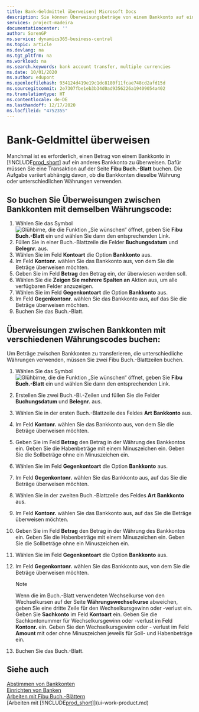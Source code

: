 ```yaml
---
title: Bank-Geldmittel überweisen| Microsoft Docs
description: Sie können Überweisungsbeträge von einem Bankkonto auf ein anders übertragen, einschließlich verschiedene Währungen, indem Sie die Transaktion im Fibu Buch.-Blatt buchen.
services: project-madeira
documentationcenter: ''
author: SorenGP
ms.service: dynamics365-business-central
ms.topic: article
ms.devlang: na
ms.tgt_pltfrm: na
ms.workload: na
ms.search.keywords: bank account transfer, multiple currencies
ms.date: 10/01/2020
ms.author: edupont
ms.openlocfilehash: 934124d419e19c1dc8180f11fcae748cd2afd15d
ms.sourcegitcommit: 2e7307fbe1eb3b34d0ad9356226a19409054a402
ms.translationtype: HT
ms.contentlocale: de-DE
ms.lasthandoff: 12/17/2020
ms.locfileid: "4752355"
---
```

# <a name="transfer-bank-funds"></a>Bank-Geldmittel überweisen
Manchmal ist es erforderlich, einen Betrag von einem Bankkonto in [!INCLUDE[prod_short](includes/prod_short.md)] auf ein anderes Bankkonto zu überweisen. Dafür müssen Sie eine Transaktion auf der Seite **Fibu Buch.-Blatt** buchen. Die Aufgabe variiert abhängig davon, ob die Bankkonten dieselbe Währung oder unterschiedlichen Währungen verwenden.

## <a name="to-post-a-transfer-between-bank-accounts-with-the-same-currency-code"></a>So buchen Sie Überweisungen zwischen Bankkonten mit demselben Währungscode:
1. Wählen Sie das Symbol ![Glühbirne, die die Funktion „Sie wünschen“ öffnet](media/ui-search/search_small.png "Was möchten Sie tun?"), geben Sie **Fibu Buch.-Blatt** ein und wählen Sie dann den entsprechenden Link.
2. Füllen Sie in einer Buch.-Blattzeile die Felder **Buchungsdatum** und **Belegnr.** aus.
3. Wählen Sie im Feld **Kontoart** die Option **Bankkonto** aus.
4. Im Feld **Kontonr.** wählen Sie das Bankkonto aus, von dem Sie die Beträge überweisen möchten.
5. Geben Sie im Feld **Betrag** den Betrag ein, der überwiesen werden soll.
6. Wählen Sie die **Zeigen Sie mehrere Spalten an** Aktion aus, um alle verfügbaren Felder anzuzeigen.
7. Wählen Sie im Feld **Gegenkontoart** die Option **Bankkonto** aus.
8. Im Feld **Gegenkontonr.** wählen Sie das Bankkonto aus, auf das Sie die Beträge überweisen möchten.
9. Buchen Sie das Buch.-Blatt.

## <a name="to-post-a-transfer-between-bank-accounts-with-different-currency-codes"></a>Überweisungen zwischen Bankkonten mit verschiedenen Währungscodes buchen:
Um Beträge zwischen Bankkonten zu transferieren, die unterschiedliche Währungen verwenden, müssen Sie zwei Fibu Buch.-Blattzeilen buchen.

1. Wählen Sie das Symbol ![Glühbirne, die die Funktion „Sie wünschen“ öffnet](media/ui-search/search_small.png "Was möchten Sie tun?"), geben Sie **Fibu Buch.-Blatt** ein und wählen Sie dann den entsprechenden Link.
2. Erstellen Sie zwei Buch.-Bl.-Zeilen und füllen Sie die Felder **Buchungsdatum** und **Belegnr.** aus.
3. Wählen Sie in der ersten Buch.-Blattzeile des Feldes **Art** **Bankkonto** aus.
4. Im Feld **Kontonr.** wählen Sie das Bankkonto aus, von dem Sie die Beträge überweisen möchten.
5. Geben Sie im Feld **Betrag** den Betrag in der Währung des Bankkontos ein. Geben Sie die Habenbeträge mit einem Minuszeichen ein. Geben Sie die Sollbeträge ohne ein Minuszeichen ein.
6. Wählen Sie im Feld **Gegenkontoart** die Option **Bankkonto** aus.
7. Im Feld **Gegenkontonr.** wählen Sie das Bankkonto aus, auf das Sie die Beträge überweisen möchten.
8. Wählen Sie in der zweiten Buch.-Blattzeile des Feldes **Art** **Bankkonto** aus.
9. Im Feld **Kontonr.** wählen Sie das Bankkonto aus, auf das Sie die Beträge überweisen möchten.
10. Geben Sie im Feld **Betrag** den Betrag in der Währung des Bankkontos ein. Geben Sie die Habenbeträge mit einem Minuszeichen ein. Geben Sie die Sollbeträge ohne ein Minuszeichen ein.
11. Wählen Sie im Feld **Gegenkontoart** die Option **Bankkonto** aus.  
12. Im Feld **Gegenkontonr.** wählen Sie das Bankkonto aus, von dem Sie die Beträge überweisen möchten.

    > [!NOTE]  
    > Wenn die im Buch.-Blatt verwendeten Wechselkurse von den Wechselkursen auf der Seite **Währungswechselkurse** abweichen, geben Sie eine dritte Zeile für den Wechselkursgewinn oder -verlust ein. Geben Sie **Sachkonto** im Feld **Kontoart** ein. Geben Sie die Sachkontonummer für Wechselkursgewinn oder -verlust im Feld **Kontonr.** ein. Geben Sie den Wechselkursgewinn oder - verlust im Feld **Amount** mit oder ohne Minuszeichen jeweils für Soll- und Habenbeträge ein.
13. Buchen Sie das Buch.-Blatt.

## <a name="see-also"></a>Siehe auch
[Abstimmen von Bankkonten](bank-manage-bank-accounts.md)  
[Einrichten von Banken](bank-setup-banking.md)  
[Arbeiten mit Fibu Buch.-Blättern](ui-work-general-journals.md)  
[Arbeiten mit [!INCLUDE[prod_short](includes/prod_short.md)]](ui-work-product.md)
